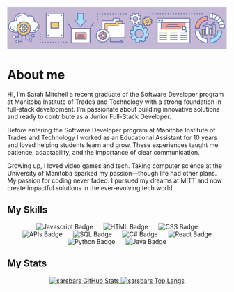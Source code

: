 ![My GitHub 1 Image](./github-header-purple.png)

# About me

Hi, I’m Sarah Mitchell a recent graduate of the Software Developer program at Manitoba Institute of Trades and Technology with a strong foundation in full-stack development. I’m passionate about building innovative solutions and ready to contribute as a Junior Full-Stack Developer.

Before entering the Software Developer program at Manitoba Institute of Trades and Technology I worked as an Educational Assistant for 10 years and loved helping students learn and grow. These experiences taught me patience, adaptability, and the importance of clear communication.

Growing up, I loved video games and tech. Taking computer science at the University of Manitoba sparked my passion—though life had other plans. My passion for coding never faded. I pursued my dreams at MITT and now create impactful solutions in the ever-evolving tech world.

## My Skills
<p align="center">
  <img src="https://img.shields.io/badge/Javascript-cbb8d5?color=white" alt="Javascript Badge" style="margin: 0 10px;">
  <img src="https://img.shields.io/badge/HTML-F8SD71?color=white" alt="HTML Badge" style="margin: 0 10px;">
  <img src="https://img.shields.io/badge/CSS-A7DFFB?color=white" alt="CSS Badge" style="margin: 0 10px;">
  <img src="https://img.shields.io/badge/API-EDA594?color=white" alt="APIs Badge" style="margin: 0 10px;">
  <img src="https://img.shields.io/badge/SQL-cbb8d5?color=white" alt="SQL Badge" style="margin: 0 10px;">
  <img src="https://img.shields.io/badge/C%23-F8CD71?color=white" alt="C# Badge" style="margin: 0 10px;">
  <img src="https://img.shields.io/badge/React-A7DFFB?color=white" alt="React Badge" style="margin: 0 10px;">
  <img src="https://img.shields.io/badge/Python-EDA594?color=white" alt="Python Badge" style="margin: 0 10px;">
  <img src="https://img.shields.io/badge/Java-cbb8d5?color=white" alt="Java Badge" style="margin: 0 10px;">
</p>

## My Stats
<p align="center">
  <a href="https://github.com/sarsbars/github-readme-stats">
    <img align="center" src="https://github-readme-stats.vercel.app/api?username=sarsbars&show_icons=true&theme=radical" alt="sarsbars GitHub Stats" width="600" height="300" />
  </a>
  <a href="https://github.com/sarsbars/github-readme-stats">
    <img align="center" src="https://github-readme-stats.vercel.app/api/top-langs/?username=sarsbars&layout=compact&theme=radical" alt="sarsbars Top Langs" width="400" height="200" />
  </a>
</p>


